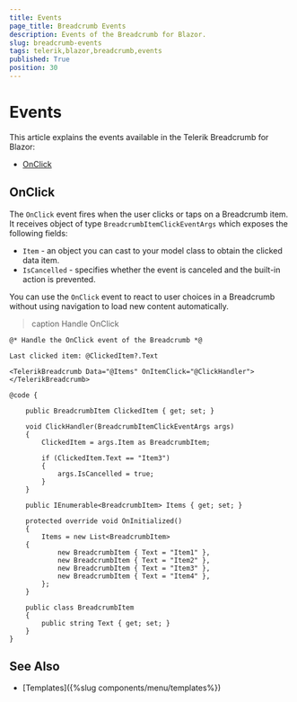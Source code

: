 ```yaml
---
title: Events
page_title: Breadcrumb Events
description: Events of the Breadcrumb for Blazor.
slug: breadcrumb-events
tags: telerik,blazor,breadcrumb,events
published: True
position: 30
---
```



# Events

This article explains the events available in the Telerik Breadcrumb for Blazor:

* [OnClick](#onclick)

## OnClick

The `OnClick` event fires when the user clicks or taps on a Breadcrumb item. It receives object of type `BreadcrumbItemClickEventArgs` which exposes the following fields:

* `Item` - an object you can cast to your model class to obtain the clicked data item.
* `IsCancelled` - specifies whether the event is canceled and the built-in action is prevented.

You can use the `OnClick` event to react to user choices in a Breadcrumb without using navigation to load new content automatically.

>caption Handle OnClick

````CSHTML
@* Handle the OnClick event of the Breadcrumb *@

Last clicked item: @ClickedItem?.Text

<TelerikBreadcrumb Data="@Items" OnItemClick="@ClickHandler">
</TelerikBreadcrumb>

@code {

    public BreadcrumbItem ClickedItem { get; set; }

    void ClickHandler(BreadcrumbItemClickEventArgs args)
    {
        ClickedItem = args.Item as BreadcrumbItem;

        if (ClickedItem.Text == "Item3")
        {
            args.IsCancelled = true;            
        }
    }

    public IEnumerable<BreadcrumbItem> Items { get; set; }

    protected override void OnInitialized()
    {
        Items = new List<BreadcrumbItem>
    {
            new BreadcrumbItem { Text = "Item1" },
            new BreadcrumbItem { Text = "Item2" },
            new BreadcrumbItem { Text = "Item3" },
            new BreadcrumbItem { Text = "Item4" },
        };
    }

    public class BreadcrumbItem
    {
        public string Text { get; set; }
    }
}
````


## See Also

* [Templates]({%slug components/menu/templates%})
